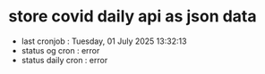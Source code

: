 # store covid daily api as json data

- last cronjob : Tuesday, 01 July 2025 13:32:13
- status og cron : error
- status daily cron : error
      
      
